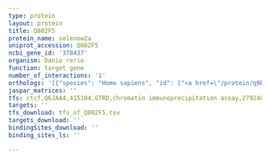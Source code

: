 ```yaml
---
type: protein
layout: protein
title: Q802F5
protein_name: selenow2a
uniprot_accession: Q802F5
ncbi_gene_id: '378437'
organism: Danio rerio
function: target gene
number_of_interactions: '1'
orthologs: '[{"species": "Homo sapiens", "id": ["<a href=\"/protein/q9brt3\">Q9BRT3</a>"]}, {"species": "Mus musculus", "id": ["<a href=\"/protein/q9cq86\">Q9CQ86</a>"]}, {"species": "Rattus norvegicus", "id": ["M0RCG2", "D3ZSU7"]}, {"species": "Drosophila melanogaster", "id": ["<a href=\"/protein/q9vra0\">Q9VRA0</a>"]}]'
jaspar_matrices: ''
tfs: ctcf,Q6JAA4,415104,GTRD,chromatin immunoprecipitation assay,27924024%5Buid%5D,No
targets: ''
tfs_download: tfs_of_Q802F5.tsv
targets_download: ''
bindingSites_download: ''
binding_sites_ls: ''

---
```


